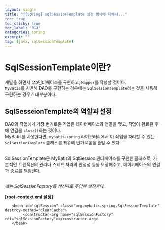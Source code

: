 ```yaml
---
layout: single
title: "📘[Spring] sqlSessionTemplate 설정 방식에 대해서..."
toc: true
toc_sticky: true
toc_label: "목차"
categories: spring
excerpt: ""
tag: [java, sqlSessionTemplate]
---
```


# SqlSessionTemplate이란?
개발을 하면서 `DAO`인터페이스를 구현하고, `Mapper`를 작성할 것이다.  
`MyBatis`를 사용해 DAO를 구현하는 경우에는 `SqlSessionTemplate`라는 것을 사용해 구현하는 경우가 대부분이다.  

## SqlSesseionTemplate의 역할과 설정
DAO의 작업에서 가장 번거로운 작업은 데이터베이스와 연결을 맺고, 작업이 완료된 후에 연결을 `close()`하는 것이다.  
MyBatis를 사용한다면, `mybatis-spring` 라이브러리에서 이 작업을 처리할 수 있는 `SqlSessionTemplate` 클래스를 제공해 번거로움을 줄일 수 있다.  
<br>

SqlSessionTemplate은 MyBatis의 SqlSession 인터페이스를 구현한 클래스로, 기본적인 트랜잭션의 관리나 스레드 처리의 안정성 등을 보장해주고, 데이터베이스의 연결과 종료를 책임진다.  
<br>

*얘는 SqlSessionFactory를 생성자로 주입해 설정한다.*  

**[root-context.xml 설정]**  
```
   <bean id="sqlSession" class="org.mybatis.spring.SqlSessionTemplate" destroy-method="clearCache">
        <constructor-arg name="sqlSessionFactory" ref="sqlSessionFactory"></constructor-arg>
   </bean>
```  